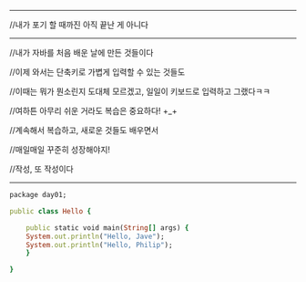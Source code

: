***
//내가 포기 할 때까진 아직 끝난 게 아니다
***

//내가 자바를 처음 배운 날에 만든 것들이다

//이제 와서는 단축키로 가볍게 입력할 수 있는 것들도

//이때는 뭐가 뭔소린지 도대체 모르겠고, 일일이 키보드로 입력하고 그랬다ㅋㅋ

//여하튼 아무리 쉬운 거라도 복습은 중요하다! +_+

//계속해서 복습하고, 새로운 것들도 배우면서

//매일매일 꾸준히 성장해야지!

//작성, 또 작성이다

***
```ruby
package day01;

public class Hello {

	public static void main(String[] args) {
	System.out.println("Hello, Jave");
	System.out.println("Hello, Philip");
	}

}

```
